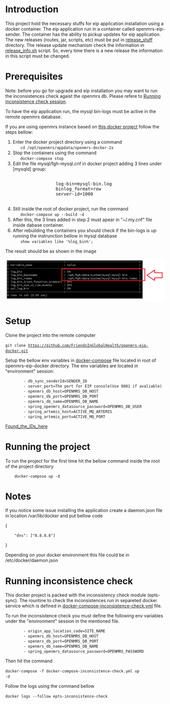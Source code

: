 # Introduction
This project hold the necessary stuffs for eip application installation using a docker container. The eip application run in a container called openmrs-eip-sender. The container has the ability to pickup updates for eip application. The new releases (routes, jar, scripts, etc) must be put in [release_stuff](./release_stuff) directory. The release update mechanism check the information in [release_info.sh](./release_stuff/scripts/release_info.sh) script. So, every time there is a new release the information in this script must be changed. 


# Prerequisites
Note: before you go for upgrade and eip installation you may want to run the inconsistences check agaist the openmrs db. Please refere to [Running inconsistence check session](#inconsistence_check). 


To have the eip application run, the mysql bin-logs must be active in the remote openmrs database.

If you are using openmrs instance based on [this docker project](https://github.com/FriendsInGlobalHealth/openmrs-docker-2x) follow the steps bellow:
<ol>
        <li>
                Enter the docker project directory using a command
                <ul>
                        <code>cd /opt/openmrs/appdata/openmrs-docker-2x</code>
                </ul>
        </li>
        <li>
                Stop the containers using the command
                <ul>
                        <code>docker-compose stop</code>
                </ul>
        </li>
        <li>
                Edit the file mysql/fgh-mysql.cnf in docker project adding 3 lines under [mysqld] group:           
                <pre>    
                log-bin=mysql-bin.log
                binlog_format=row
                server-id=1000
                </pre>
        </li>
        <li>
                Still inside the root of docker project, run the command
                <ul>
                        <code>docker-compose up --build -d</code>
                </ul>
        </li>
        <li>
                After this, the 3 lines added  in step 2 must apear in “~/.my.cnf” file inside dabase container.
        </li>
        <li>
                After rebuilding the containers you should check if the bin-logs is up running the instrunction bellow in mysql database
                <ul>
                        <code>show variables like '%log_bin%';</code>
                </ul>
        </li>
</ol> 
 The result should be as shown in the image
        
 ![bin_log](etc/bin-logs.png)


# Setup

Clone the project into the remote computer

<code>git clone https://github.com/FriendsInGlobalHealth/openmrs-eip-docker.git</code>
        
Setup the bellow env variables in [docker-compose](docker-compose.yml) file located in root of openmrs-eip-docker directory. The env variables are located in "environment" session:
   
            - db_sync_senderId=SENDER_ID
            - server_port=The port for EIP console(Use 8081 if avaliable)
            - openmrs_db_host=OPENMRS_DB_HOST
            - openmrs_db_port=OPENMRS_DB_PORT
            - openmrs_db_name=OPENMRS_DB_NAME
            - spring_openmrs_datasource_password=OPENMRS_DB_USER
            - spring_artemis_host=ACTIVE_MQ_ARTEMIS
            - spring_artemis_port=ACTIVE_MQ_PORT
            

 [Found_the_IDs_here](https://docs.google.com/spreadsheets/d/1RjOwLWiE_0KGI34tZE-YmIHsf9lY_Lj9/edit?usp=sharing&ouid=117402189670664436672&rtpof=true&sd=true)
        
# Running the project
To run the project for the first time hit the bellow command inside the root of the project directory
        
        docker-compose up -d
        
# Notes
If you notice some issue installing the application create a daemon.json file in location /var/lib/docker and put bellow code

{
  
        "dns": ["8.8.8.8"]
  
}

Depending on your docker environment this file could be in /etc/docker/daemon.json

# Running inconsistence check
<a name="inconsistence_check"></a>

This docker project is packed with the inconsistency check module (epts-sync). The rountine to check the inconsistences run in separeted docker service which is defined in [docker-compose-inconsistence-check.yml](docker-compose-inconsistence-check.yml) file.

To run the inconsistence check you must define the following env variables under the "environment" session in the mentioned file.

            - origin_app_location_code=SITE_NAME
            - openmrs_db_host=OPENMRS_DB_HOST
            - openmrs_db_port=OPENMRS_DB_PORT
            - openmrs_db_name=OPENMRS_DB_NAME
            - spring_openmrs_datasource_password=OPENMRS_PASSWORD

Then hit the command

<code>docker-compose -f docker-compose-inconsistence-check.yml up -d</code>

Follow the logs using the command bellow

<code>docker logs --follow epts-inconsistence-check</code>
